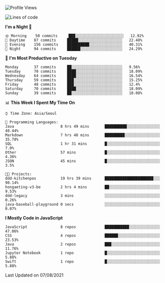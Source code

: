 <!--START_SECTION:waka-->
![Profile Views](http://img.shields.io/badge/Profile%20Views-0-blue)

![Lines of code](https://img.shields.io/badge/From%20Hello%20World%20I%27ve%20Written-92525%20lines%20of%20code-blue)

**I'm a Night 🦉** 

```text
🌞 Morning    50 commits     ███░░░░░░░░░░░░░░░░░░░░░░   12.92% 
🌆 Daytime    87 commits     █████░░░░░░░░░░░░░░░░░░░░   22.48% 
🌃 Evening    156 commits    ██████████░░░░░░░░░░░░░░░   40.31% 
🌙 Night      94 commits     ██████░░░░░░░░░░░░░░░░░░░   24.29%

```
📅 **I'm Most Productive on Tuesday** 

```text
Monday       37 commits     ██░░░░░░░░░░░░░░░░░░░░░░░   9.56% 
Tuesday      70 commits     ████░░░░░░░░░░░░░░░░░░░░░   18.09% 
Wednesday    64 commits     ████░░░░░░░░░░░░░░░░░░░░░   16.54% 
Thursday     59 commits     ███░░░░░░░░░░░░░░░░░░░░░░   15.25% 
Friday       48 commits     ███░░░░░░░░░░░░░░░░░░░░░░   12.4% 
Saturday     70 commits     ████░░░░░░░░░░░░░░░░░░░░░   18.09% 
Sunday       39 commits     ██░░░░░░░░░░░░░░░░░░░░░░░   10.08%

```


📊 **This Week I Spent My Time On** 

```text
⌚︎ Time Zone: Asia/Seoul

💬 Programming Languages: 
Java                     8 hrs 49 mins       ██████████░░░░░░░░░░░░░░░   40.44% 
Markdown                 7 hrs 48 mins       █████████░░░░░░░░░░░░░░░░   35.78% 
SQL                      1 hr 31 mins        █░░░░░░░░░░░░░░░░░░░░░░░░   7.0% 
Other                    57 mins             █░░░░░░░░░░░░░░░░░░░░░░░░   4.36% 
JSON                     45 mins             █░░░░░░░░░░░░░░░░░░░░░░░░   3.5%

🐱‍💻 Projects: 
ddd-kitchenpos           19 hrs 39 mins      ██████████████████████░░░   90.14% 
hongaeting-v3-be         2 hrs 4 mins        ██░░░░░░░░░░░░░░░░░░░░░░░   9.53% 
ddd-legacy               3 mins              ░░░░░░░░░░░░░░░░░░░░░░░░░   0.26% 
java-baseball-playground 0 secs              ░░░░░░░░░░░░░░░░░░░░░░░░░   0.07%

```

**I Mostly Code in JavaScript** 

```text
JavaScript               8 repos             ███████████░░░░░░░░░░░░░░   47.06% 
CSS                      4 repos             ██████░░░░░░░░░░░░░░░░░░░   23.53% 
Java                     2 repos             ███░░░░░░░░░░░░░░░░░░░░░░   11.76% 
Jupyter Notebook         1 repo              █░░░░░░░░░░░░░░░░░░░░░░░░   5.88% 
Swift                    1 repo              █░░░░░░░░░░░░░░░░░░░░░░░░   5.88%

```



 Last Updated on 07/08/2021
<!--END_SECTION:waka-->
